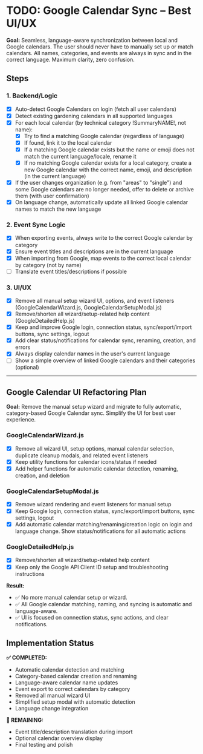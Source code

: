 # TODO: Google Calendar Sync – Best UI/UX

**Goal:**
Seamless, language-aware synchronization between local and Google calendars. The user should never have to manually set up or match calendars. All names, categories, and events are always in sync and in the correct language. Maximum clarity, zero confusion.

## Steps

### 1. Backend/Logic
- [x] Auto-detect Google Calendars on login (fetch all user calendars)
- [x] Detect existing gardening calendars in all supported languages
- [x] For each local calendar (by technical category !SummaryNAME!, not name):
  - [x] Try to find a matching Google calendar (regardless of language)
  - [x] If found, link it to the local calendar
  - [x] If a matching Google calendar exists but the name or emoji does not match the current language/locale, rename it
  - [x] If no matching Google calendar exists for a local category, create a new Google calendar with the correct name, emoji, and description (in the current language)
- [x] If the user changes organization (e.g. from "areas" to "single") and some Google calendars are no longer needed, offer to delete or archive them (with user confirmation)
- [x] On language change, automatically update all linked Google calendar names to match the new language

### 2. Event Sync Logic
- [x] When exporting events, always write to the correct Google calendar by category
- [x] Ensure event titles and descriptions are in the current language
- [x] When importing from Google, map events to the correct local calendar by category (not by name)
- [ ] Translate event titles/descriptions if possible

### 3. UI/UX
- [x] Remove all manual setup wizard UI, options, and event listeners (GoogleCalendarWizard.js, GoogleCalendarSetupModal.js)
- [x] Remove/shorten all wizard/setup-related help content (GoogleDetailedHelp.js)
- [x] Keep and improve Google login, connection status, sync/export/import buttons, sync settings, logout
- [x] Add clear status/notifications for calendar sync, renaming, creation, and errors
- [x] Always display calendar names in the user's current language
- [ ] Show a simple overview of linked Google calendars and their categories (optional)

---

## Google Calendar UI Refactoring Plan

**Goal:** Remove the manual setup wizard and migrate to fully automatic, category-based Google Calendar sync. Simplify the UI for best user experience.

### GoogleCalendarWizard.js
- [x] Remove all wizard UI, setup options, manual calendar selection, duplicate cleanup modals, and related event listeners
- [x] Keep utility functions for calendar icons/status if needed
- [x] Add helper functions for automatic calendar detection, renaming, creation, and deletion

### GoogleCalendarSetupModal.js
- [x] Remove wizard rendering and event listeners for manual setup
- [x] Keep Google login, connection status, sync/export/import buttons, sync settings, logout
- [x] Add automatic calendar matching/renaming/creation logic on login and language change. Show status/notifications for all automatic actions

### GoogleDetailedHelp.js
- [x] Remove/shorten all wizard/setup-related help content
- [x] Keep only the Google API Client ID setup and troubleshooting instructions

**Result:**
- ✅ No more manual calendar setup or wizard.
- ✅ All Google calendar matching, naming, and syncing is automatic and language-aware.
- ✅ UI is focused on connection status, sync actions, and clear notifications.

## Implementation Status

**✅ COMPLETED:**
- Automatic calendar detection and matching
- Category-based calendar creation and renaming
- Language-aware calendar name updates
- Event export to correct calendars by category
- Removed all manual wizard UI
- Simplified setup modal with automatic detection
- Language change integration

**🔄 REMAINING:**
- Event title/description translation during import
- Optional calendar overview display
- Final testing and polish
